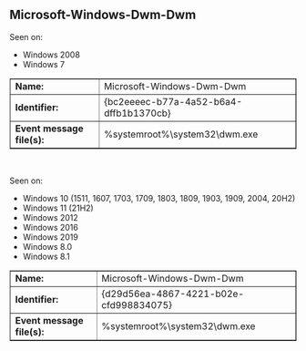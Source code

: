 ## Microsoft-Windows-Dwm-Dwm

Seen on:
* Windows 2008
* Windows 7

<table border="1" class="docutils">
  <tbody>
    <tr>
      <td><b>Name:</b></td>
      <td>Microsoft-Windows-Dwm-Dwm</td>
    </tr>
    <tr>
      <td><b>Identifier:</b></td>
      <td>{bc2eeeec-b77a-4a52-b6a4-dffb1b1370cb}</td>
    </tr>
    <tr>
      <td><b>Event message file(s):</b></td>
      <td>%systemroot%\system32\dwm.exe</td>
    </tr>
  </tbody>
</table>

&nbsp;

Seen on:
* Windows 10 (1511, 1607, 1703, 1709, 1803, 1809, 1903, 1909, 2004, 20H2)
* Windows 11 (21H2)
* Windows 2012
* Windows 2016
* Windows 2019
* Windows 8.0
* Windows 8.1

<table border="1" class="docutils">
  <tbody>
    <tr>
      <td><b>Name:</b></td>
      <td>Microsoft-Windows-Dwm-Dwm</td>
    </tr>
    <tr>
      <td><b>Identifier:</b></td>
      <td>{d29d56ea-4867-4221-b02e-cfd998834075}</td>
    </tr>
    <tr>
      <td><b>Event message file(s):</b></td>
      <td>%systemroot%\system32\dwm.exe</td>
    </tr>
  </tbody>
</table>

&nbsp;

